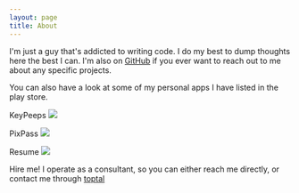 ```yaml
---
layout: page
title: About
---
```


I'm just a guy that's addicted to writing code. I do my best to dump thoughts here the best I can. I'm also on [GitHub](https://github.com/vijaysharm) if you ever want to reach out to me about any specific projects.

You can also have a look at some of my personal apps I have listed in the play store.

KeyPeeps
[<img src="https://play.google.com/intl/en_us/badges/images/generic/en-play-badge.png">](https://play.google.com/store/apps/details?id=ca.vijaysharma.contacts)

PixPass
[<img src="https://play.google.com/intl/en_us/badges/images/generic/en-play-badge.png">](https://play.google.com/store/apps/details?id=ca.vijaysharma.password)

Resume
[<img src="https://play.google.com/intl/en_us/badges/images/generic/en-play-badge.png">](https://play.google.com/store/apps/details?id=ca.vijaysharma.resume)

Hire me!
I operate as a consultant, so you can either reach me directly, or contact me through [toptal](http://www.toptal.com/android#it-pushes-me)